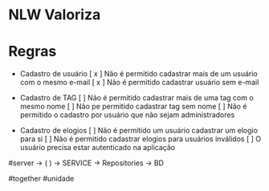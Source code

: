 # NLW Valoriza


# Regras

- Cadastro de usuário
    [ x ] Não é permitido cadastrar mais de um usuário com o mesmo e-mail
    [ x ] Não é permitido cadastrar usuário sem e-mail
    
- Cadastro de TAG
    [ ] Não é permitido cadastrar mais de uma tag com o mesmo nome
    [ ] Não pe permitido cadastrar tag sem nome
    [ ] Não é permitido o cadastro por usuário que não sejam administradores

- Cadastro de elogios
    [ ] Não é permitido um usuário cadastrar um elogio para si
    [ ] Não é permitido cadastrar elogios para usuários inválidos
    [ ] O usuário precisa estar autenticado na aplicação

#server -> (  ) -> SERVICE -> Repositories -> BD

#together
#unidade